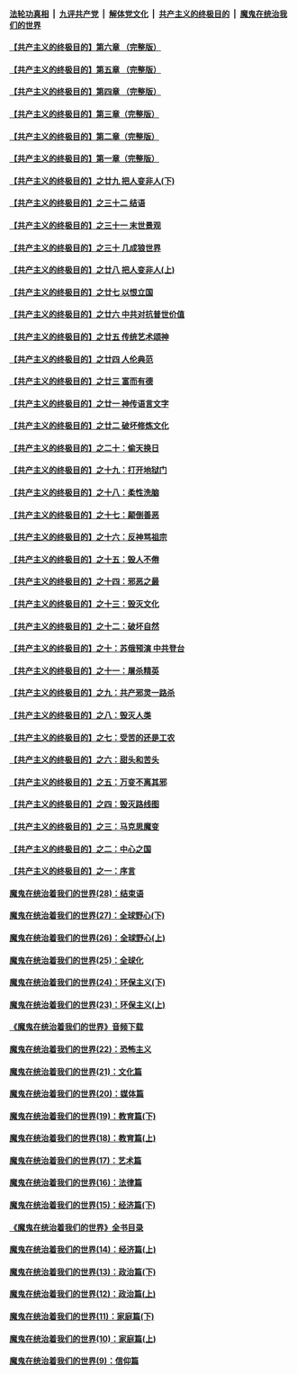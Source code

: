 ####  [法轮功真相](../../../../basic/blob/master/README.md?t=05272001) &nbsp;|&nbsp; [九评共产党](../../../../9ping.md/blob/master/README.md?t=05272001) &nbsp;|&nbsp; [解体党文化](../../../../jtdwh.md/blob/master/README.md?t=05272001)  &nbsp;|&nbsp; [共产主义的终极目的](../../../../gczydzjmd.md/blob/master/README.md?t=05272001) &nbsp;|&nbsp; [魔鬼在统治我们的世界](../../../../mgztzwmdsj.md/blob/master/README.md?t=05272001) 

#### [【共产主义的终极目的】第六章 （完整版）](../pages/nsc422/n11428913.md?t=05272001) 

#### [【共产主义的终极目的】第五章 （完整版）](../pages/nsc422/n11428912.md?t=05272001) 

#### [【共产主义的终极目的】第四章 （完整版）](../pages/nsc422/n11428907.md?t=05272001) 

#### [【共产主义的终极目的】第三章（完整版）](../pages/nsc422/n11428848.md?t=05272001) 

#### [【共产主义的终极目的】第二章（完整版）](../pages/nsc422/n11428831.md?t=05272001) 

#### [【共产主义的终极目的】第一章（完整版）](../pages/nsc422/n11417651.md?t=05272001) 

#### [【共产主义的终极目的】之廿九 把人变非人(下)](../pages/nsc422/n11344140.md?t=05272001) 

#### [【共产主义的终极目的】之三十二 结语](../pages/nsc422/n11360535.md?t=05272001) 

#### [【共产主义的终极目的】之三十一 末世景观](../pages/nsc422/n11351129.md?t=05272001) 

#### [【共产主义的终极目的】之三十 几成狼世界](../pages/nsc422/n11348280.md?t=05272001) 

#### [【共产主义的终极目的】之廿八 把人变非人(上)](../pages/nsc422/n11340492.md?t=05272001) 

#### [【共产主义的终极目的】之廿七 以恨立国](../pages/nsc422/n11336944.md?t=05272001) 

#### [【共产主义的终极目的】之廿六 中共对抗普世价值](../pages/nsc422/n11324785.md?t=05272001) 

#### [【共产主义的终极目的】之廿五 传统艺术颂神](../pages/nsc422/n11296396.md?t=05272001) 

#### [【共产主义的终极目的】之廿四 人伦典范](../pages/nsc422/n11296397.md?t=05272001) 

#### [【共产主义的终极目的】之廿三 富而有德](../pages/nsc422/n11283598.md?t=05272001) 

#### [【共产主义的终极目的】之廿一 神传语言文字](../pages/nsc422/n11263265.md?t=05272001) 

#### [【共产主义的终极目的】之廿二 破坏修炼文化](../pages/nsc422/n11245728.md?t=05272001) 

#### [【共产主义的终极目的】之二十：偷天换日](../pages/nsc422/n11238846.md?t=05272001) 

#### [【共产主义的终极目的】之十九：打开地狱门](../pages/nsc422/n11206376.md?t=05272001) 

#### [【共产主义的终极目的】之十八：柔性洗脑](../pages/nsc422/n11199994.md?t=05272001) 

#### [【共产主义的终极目的】之十七：颠倒善恶](../pages/nsc422/n11179782.md?t=05272001) 

#### [【共产主义的终极目的】之十六：反神骂祖宗](../pages/nsc422/n11166798.md?t=05272001) 

#### [【共产主义的终极目的】之十五：毁人不倦](../pages/nsc422/n11166792.md?t=05272001) 

#### [【共产主义的终极目的】之十四：邪恶之最](../pages/nsc422/n11150249.md?t=05272001) 

#### [【共产主义的终极目的】之十三：毁灭文化](../pages/nsc422/n11135227.md?t=05272001) 

#### [【共产主义的终极目的】之十二：破坏自然](../pages/nsc422/n11135214.md?t=05272001) 

#### [【共产主义的终极目的】之十：苏俄预演 中共登台](../pages/nsc422/n11118424.md?t=05272001) 

#### [【共产主义的终极目的】之十一：屠杀精英](../pages/nsc422/n11118442.md?t=05272001) 

#### [【共产主义的终极目的】之九：共产邪灵一路杀](../pages/nsc422/n11114139.md?t=05272001) 

#### [【共产主义的终极目的】之八：毁灭人类](../pages/nsc422/n11108503.md?t=05272001) 

#### [【共产主义的终极目的】之七：受苦的还是工农](../pages/nsc422/n11101809.md?t=05272001) 

#### [【共产主义的终极目的】之六：甜头和苦头](../pages/nsc422/n11096971.md?t=05272001) 

#### [【共产主义的终极目的】之五：万变不离其邪](../pages/nsc422/n11091285.md?t=05272001) 

#### [【共产主义的终极目的】之四：毁灭路线图](../pages/nsc422/n11086284.md?t=05272001) 

#### [【共产主义的终极目的】之三：马克思魔变](../pages/nsc422/n11061941.md?t=05272001) 

#### [【共产主义的终极目的】之二：中心之国](../pages/nsc422/n11047728.md?t=05272001) 

#### [【共产主义的终极目的】之一：序言](../pages/nsc422/n11086077.md?t=05272001) 

#### [魔鬼在统治着我们的世界(28)：结束语](../pages/nsc422/n10936246.md?t=05272001) 

#### [魔鬼在统治着我们的世界(27)：全球野心(下)](../pages/nsc422/n10928319.md?t=05272001) 

#### [魔鬼在统治着我们的世界(26)：全球野心(上)](../pages/nsc422/n10900318.md?t=05272001) 

#### [魔鬼在统治着我们的世界(25)：全球化](../pages/nsc422/n10788205.md?t=05272001) 

#### [魔鬼在统治着我们的世界(24)：环保主义(下)](../pages/nsc422/n10695307.md?t=05272001) 

#### [魔鬼在统治着我们的世界(23)：环保主义(上)](../pages/nsc422/n10688613.md?t=05272001) 

#### [《魔鬼在统治着我们的世界》音频下载](../pages/nsc422/n10635553.md?t=05272001) 

#### [魔鬼在统治着我们的世界(22)：恐怖主义](../pages/nsc422/n10614727.md?t=05272001) 

#### [魔鬼在统治着我们的世界(21)：文化篇](../pages/nsc422/n10597706.md?t=05272001) 

#### [魔鬼在统治着我们的世界(20)：媒体篇](../pages/nsc422/n10586579.md?t=05272001) 

#### [魔鬼在统治着我们的世界(19)：教育篇(下)](../pages/nsc422/n10564808.md?t=05272001) 

#### [魔鬼在统治着我们的世界(18)：教育篇(上)](../pages/nsc422/n10526970.md?t=05272001) 

#### [魔鬼在统治着我们的世界(17)：艺术篇](../pages/nsc422/n10499093.md?t=05272001) 

#### [魔鬼在统治着我们的世界(16)：法律篇](../pages/nsc422/n10485969.md?t=05272001) 

#### [魔鬼在统治着我们的世界(15)：经济篇(下)](../pages/nsc422/n10469975.md?t=05272001) 

#### [《魔鬼在统治着我们的世界》全书目录](../pages/nsc422/n10464261.md?t=05272001) 

#### [魔鬼在统治着我们的世界(14)：经济篇(上)](../pages/nsc422/n10457370.md?t=05272001) 

#### [魔鬼在统治着我们的世界(13)：政治篇(下)](../pages/nsc422/n10448270.md?t=05272001) 

#### [魔鬼在统治着我们的世界(12)：政治篇(上)](../pages/nsc422/n10444576.md?t=05272001) 

#### [魔鬼在统治着我们的世界(11)：家庭篇(下)](../pages/nsc422/n10440961.md?t=05272001) 

#### [魔鬼在统治着我们的世界(10)：家庭篇(上)](../pages/nsc422/n10435448.md?t=05272001) 

#### [魔鬼在统治着我们的世界(9)：信仰篇](../pages/nsc422/n10432159.md?t=05272001) 

